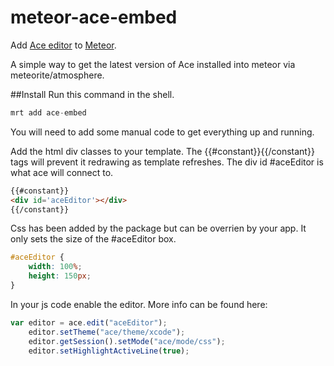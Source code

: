 meteor-ace-embed
================
Add [Ace editor](http://ace.c9.io) to [Meteor](http://meteor.com).

A simple way to get the latest version of Ace installed into meteor via meteorite/atmosphere.

##Install
Run this command in the shell.
```js
mrt add ace-embed
```

You will need to add some manual code to get everything up and running.

Add the html div classes to your template. The {{#constant}}{{/constant}} tags will prevent it 
redrawing as template refreshes. The div id #aceEditor is what ace will connect to.
```html
{{#constant}}
<div id='aceEditor'></div>
{{/constant}}
```

Css has been added by the package but can be overrien by your app. It only sets the size of the #aceEditor box.
```css
#aceEditor {
	width: 100%;
	height: 150px;
}
```

In your js code enable the editor. More info can be found here:
```js
var	editor = ace.edit("aceEditor");
	editor.setTheme("ace/theme/xcode");
	editor.getSession().setMode("ace/mode/css");
	editor.setHighlightActiveLine(true);
```    

